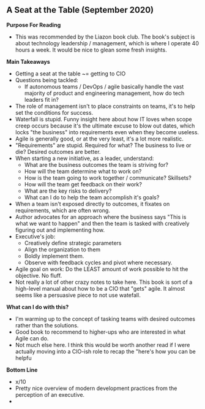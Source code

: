 ## A Seat at the Table (September 2020)

**Purpose For Reading**
- This was recommended by the Liazon book club. The book's subject is about technology leadership / management, which is where I operate 40 hours a week. It would be nice to glean some fresh insights.
 
**Main Takeaways**
- Getting a seat at the table ~= getting to CIO 
- Questions being tackled:
	- If autonomous teams / DevOps / agile basically handle the vast majority of product and engineering management, how do tech leaders fit in?
- The role of management isn't to place constraints on teams, it's to help set the conditions for success.
- Waterfall is stupid. Funny insight here about how IT loves when scope creep occurs because it's the ultimate excuse to blow out dates, which locks "the business" into requirements even when they become useless.
- Agile is generally good, or at the very least, it's a lot more realistic.
- "Requirements" are stupid. Required for what? The business to live or die? Desired outcomes are better.
- When starting a new initiative, as a leader, understand:
	- What are the business outcomes the team is striving for?
	- How will the team determine what to work on?
	- How is the team going to work together / communicate? Skillsets?
	- How will the team get feedback on their work?
	- What are the key risks to delivery?
	- What can I do to help the team accomplish it's goals?
- When a team isn't exposed directly to outcomes, it fixates on requirements, which are often wrong.
- Author advocates for an approach where the business says "This is what we want to happen" and then the team is tasked with creatively figuring out and implementing how.
- Executive's job:
	- Creatively define strategic parameters
	- Align the organization to them
	- Boldly implement them.
	- Observe with feedback cycles and pivot where necessary.
- Agile goal on work: Do the LEAST amount of work possible to hit the objective. No fluff.
- Not really a lot of other crazy notes to take here. This book is sort of a high-level manual about how to be a CIO that "gets" agile. It almost seems like a persuasive piece to not use watefall.

**What can I do with this?**
- I'm warming up to the concept of tasking teams with desired outcomes rather than the solutions.
- Good book to recommend to higher-ups who are interested in what Agile can do.
- Not much else here. I think this would be worth another read if I were actually moving into a CIO-ish role to recap the "here's how you can be helpfu

**Bottom Line**
- x/10
- Pretty nice overview of modern development practices from the perception of an executive.
- 
<!--stackedit_data:
eyJoaXN0b3J5IjpbMTI3MTU5NjU4MiwtMTc3NTIwODc0MywtMT
g1MzE5NDQ4NSwtMTA0MDExNTAyMSwtNDUxNTczOTEyLC0zNzg0
MjUyMTQsNDI0NTc5MjM5LC02MDY1ODE2MjMsLTE5NDI4NjcwNy
wxOTY3NDA3ODEyLC01OTA1MTQ5NSwtMTU5OTE5NTg5LC03MDU2
Nzc2MjNdfQ==
-->